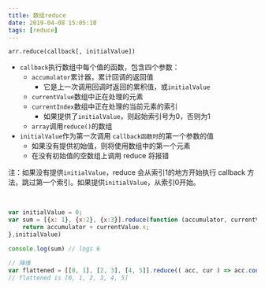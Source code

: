 ```yaml
---
title: 数组reduce
date: 2019-04-08 15:05:18
tags: [reduce]
---
```


```
arr.reduce(callback[, initialValue])
```

- `callback`执行数组中每个值的函数，包含四个参数：
  - `accumulator`累计器，累计回调的返回值
    - 它是上一次调用回调时返回的累积值，或`initialValue`
  - `currentValue`数组中正在处理的元素
  - `currentIndex`数组中正在处理的当前元素的索引
    -  如果提供了`initialValue`，则起始索引号为0，否则为1
  - `array`调用`reduce()`的数组
- `initialValue`作为第一次调用 `callback函数时`的第一个参数的值
  -  如果没有提供初始值，则将使用数组中的第一个元素
  - 在没有初始值的空数组上调用 reduce 将报错

<!--more-->

注：如果没有提供`initialValue`，reduce 会从索引1的地方开始执行 callback 方法，跳过第一个索引。如果提供`initialValue`，从索引0开始。

<br/>



```javascript
var initialValue = 0;
var sum = [{x: 1}, {x:2}, {x:3}].reduce(function (accumulator, currentValue) {
    return accumulator + currentValue.x;
},initialValue)

console.log(sum) // logs 6
```

```javascript
// 降维
var flattened = [[0, 1], [2, 3], [4, 5]].reduce(( acc, cur ) => acc.concat(cur),[]);
// flattened is [0, 1, 2, 3, 4, 5]
```

